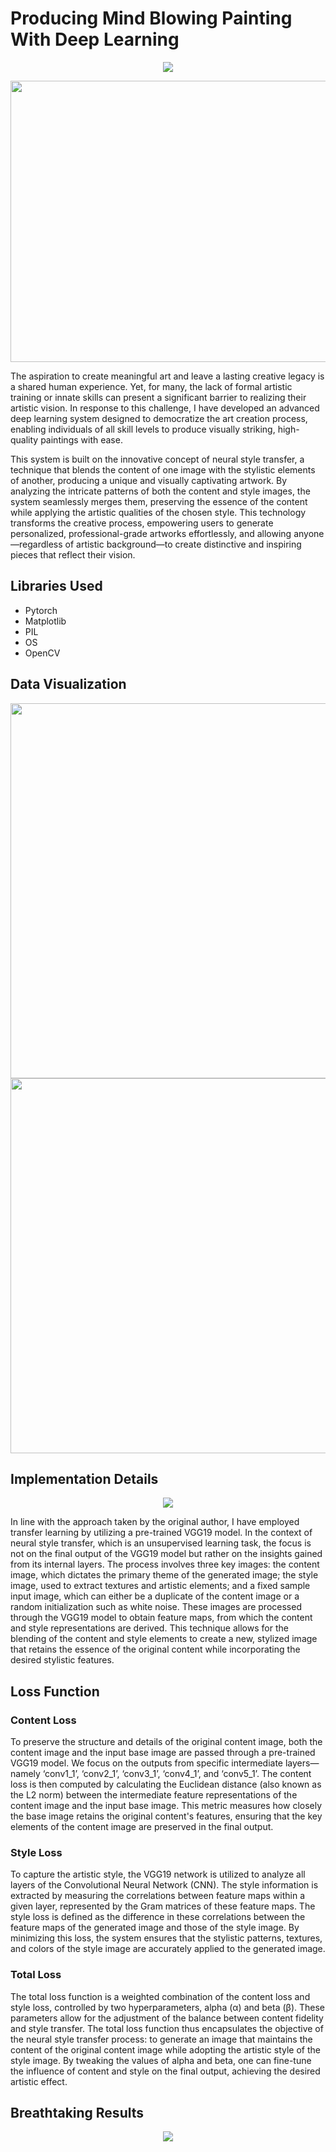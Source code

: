 # Producing Mind Blowing Painting With Deep Learning
<p align="center">
<a href="https://nbviewer.jupyter.org/github/NavinBondade/Bruno-An-That-Paints-Mind-Blowing-Painting/blob/main/Notebook/AI_That_Paints_Paintings.ipynb" target="_blank">
  <img align="center"  src="https://github.com/NavinBondade/Distinguishing-Fake-And-Real-News-With-Deep-Learning/blob/main/Graphs/button_if-github-fails-to-load-the-notebook-click-here%20(4).png?raw=true"/>
</a>
</p>
<img src="https://github.com/NavinBondade/Bruno-An-AI-That-Paints-The-Painting/blob/main/Generated%20Images/display.png" width="950" height="450">
<p>The aspiration to create meaningful art and leave a lasting creative legacy is a shared human experience. Yet, for many, the lack of formal artistic training or innate skills can present a significant barrier to realizing their artistic vision. In response to this challenge, I have developed an advanced deep learning system designed to democratize the art creation process, enabling individuals of all skill levels to produce visually striking, high-quality paintings with ease.

This system is built on the innovative concept of neural style transfer, a technique that blends the content of one image with the stylistic elements of another, producing a unique and visually captivating artwork. By analyzing the intricate patterns of both the content and style images, the system seamlessly merges them, preserving the essence of the content while applying the artistic qualities of the chosen style. This technology transforms the creative process, empowering users to generate personalized, professional-grade artworks effortlessly, and allowing anyone—regardless of artistic background—to create distinctive and inspiring pieces that reflect their vision.</p>
<h2>Libraries Used</h2>
<ul>
  <li>Pytorch</li>
  <li>Matplotlib</li>
  <li>PIL</li>
  <li>OS</li>
  <li>OpenCV</li>
</ul>
<h2>Data Visualization</h2>
<img src="https://github.com/NavinBondade/Bruno-An-AI-That-Paints-The-Painting/blob/main/Dataset/Content%20Images/all%20content%20images.png" width="950" height="600">
<br>
<img src="https://github.com/NavinBondade/Bruno-An-AI-That-Paints-The-Painting/blob/main/Dataset/Style%20Images/all%20style%20images.png" width="950" height="600">
<h2>Implementation Details</h2>
<p align="center">
 <img src="https://pyimagesearch.com/wp-content/uploads/2018/08/neural_style_transfer_gatys.jpg">
</p>          
<p>In line with the approach taken by the original author, I have employed transfer learning by utilizing a pre-trained VGG19 model. In the context of neural style transfer, which is an unsupervised learning task, the focus is not on the final output of the VGG19 model but rather on the insights gained from its internal layers. The process involves three key images: the content image, which dictates the primary theme of the generated image; the style image, used to extract textures and artistic elements; and a fixed sample input image, which can either be a duplicate of the content image or a random initialization such as white noise. These images are processed through the VGG19 model to obtain feature maps, from which the content and style representations are derived. This technique allows for the blending of the content and style elements to create a new, stylized image that retains the essence of the original content while incorporating the desired stylistic features.</p>
<h2>Loss Function</h2>
<h3>Content Loss</h3>
<p>To preserve the structure and details of the original content image, both the content image and the input base image are passed through a pre-trained VGG19 model. We focus on the outputs from specific intermediate layers—namely ‘conv1_1’, ‘conv2_1’, ‘conv3_1’, ‘conv4_1’, and ‘conv5_1’. The content loss is then computed by calculating the Euclidean distance (also known as the L2 norm) between the intermediate feature representations of the content image and the input base image. This metric measures how closely the base image retains the original content's features, ensuring that the key elements of the content image are preserved in the final output.</p>
<h3>Style Loss</h3>
<p>To capture the artistic style, the VGG19 network is utilized to analyze all layers of the Convolutional Neural Network (CNN). The style information is extracted by measuring the correlations between feature maps within a given layer, represented by the Gram matrices of these feature maps. The style loss is defined as the difference in these correlations between the feature maps of the generated image and those of the style image. By minimizing this loss, the system ensures that the stylistic patterns, textures, and colors of the style image are accurately applied to the generated image.</p>
<h3>Total Loss</h3>
<p>The total loss function is a weighted combination of the content loss and style loss, controlled by two hyperparameters, alpha (α) and beta (β). These parameters allow for the adjustment of the balance between content fidelity and style transfer. The total loss function thus encapsulates the objective of the neural style transfer process: to generate an image that maintains the content of the original content image while adopting the artistic style of the style image. By tweaking the values of alpha and beta, one can fine-tune the influence of content and style on the final output, achieving the desired artistic effect.
</p>
<h2>Breathtaking Results</h2>
<p align="center">
 <img src="https://github.com/NavinBondade/Bruno-An-AI-That-Paints-Mind-Blowing-Painting/blob/main/Generated%20Images/all%20paintings.png">
</p> 





